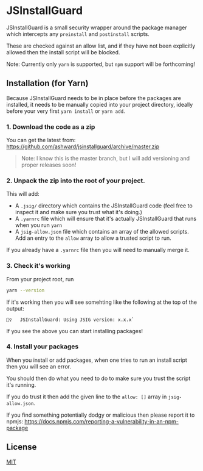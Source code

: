 # JSInstallGuard

JSInstallGuard is a small security wrapper around the package manager which intercepts any `preinstall` and `postinstall` scripts.

These are checked against an allow list, and if they have not been explicitly allowed then the install script will be blocked.

Note: Currently only `yarn` is supported, but `npm` support will be forthcoming!

## Installation (for Yarn)
Because JSInstallGuard needs to be in place before the packages are installed, it needs to be manually copied into your project directory, ideally before your very first `yarn install` or `yarn add`.

### 1. Download the code as a zip

You can get the latest from: https://github.com/ashward/jsinstallguard/archive/master.zip

> Note: I know this is the master branch, but I will add versioning and proper releases soon!

### 2. Unpack the zip into the root of your project.

This will add:

* A `.jsig/` directory which contains the JSInstallGuard code (feel free to inspect it and make sure you trust what it's doing.)
* A `.yarnrc` file which will ensure that it's actually JSInstallGuard that runs when you run `yarn`
* A `jsig-allow.json` file which contains an array of the allowed scripts. Add an entry to the `allow` array to allow a trusted script to run.

If you already have a `.yarnrc` file then you will need to manually merge it.

### 3. Check it's working

From your project root, run

```bash
yarn --version
```

If it's working then you will see somehting like the following at the top of the output:

```
👮‍♀️   JSInstallGuard: Using JSIG version: x.x.x`
```

If you see the above you can start installing packages!

### 4. Install your packages

When you install or add packages, when one tries to run an install script then you will see an error.

You should then do what you need to do to make sure you trust the script it's running.

If you do trust it then add the given line to the `allow: []` array in `jsig-allow.json`.

If you find something potentially dodgy or malicious then please report it to npmjs: https://docs.npmjs.com/reporting-a-vulnerability-in-an-npm-package

## License

[MIT](https://choosealicense.com/licenses/mit/)
